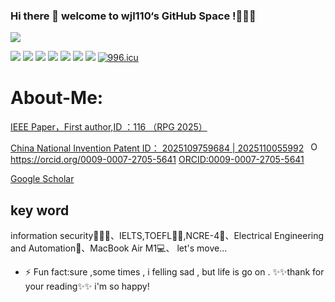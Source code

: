 ### Hi there 👋 welcome to wjl110‘s GitHub Space !🚀🚀🚀
![](https://github-readme-stats.vercel.app/api?username=wjl110&show_icons=true&count_private=true&hide=prs&theme=default_repocard)

![](https://visitor-badge.glitch.me/badge?page_id=wjl110)
[![](https://img.shields.io/badge/OS-kali%20Linux-33aadd?style=flat-square&logo=arch-linux&logoColor=ffffff)](http://124.222.148.227/)
[![](https://img.shields.io/badge/macOS-Hackintosh-292e33?style=flat-square&logo=apple&logoColor=ffffff)](https://www.tonymacx86.com/)
[![](https://img.shields.io/badge/iPhone-11-pro?style=flat-square&logo=apple&logoColor=ffffff)](https://www.apple.com/)
[![](https://img.shields.io/badge/-Python-007396?style=flat-square&logo=python&logoColor=ffffff)](https://python.org/)
![](https://img.shields.io/badge/-Nintendo%20Switch-e60012?style=flat-square&logo=nintendo%20switch&logoColor=ffffff)
[![](https://img.shields.io/badge/Steam-171a21?style=flat-square&logo=steam&logoColor=ffffff)](https://steamcommunity.com/id/antzuhl)
[![996.icu](https://img.shields.io/badge/link-996.icu-red.svg)](https://996.icu)
# About-Me:
[IEEE Paper，First author,ID ：116 （RPG 2025）](https://rpg2025.theiet.org.cn/)

[China National Invention Patent ID： 2025109759684 | 2025110055992](https://comment.cponline.cnipa.gov.cn/)
    <a
    id="cy-effective-orcid-url"
    class="underline"
     href="https://orcid.org/0009-0007-2705-5641"
     target="orcid.widget"
     rel="me noopener noreferrer"
     style="vertical-align: top">
     <img
        src="https://orcid.org/sites/default/files/images/orcid_16x16.png"
        style="width: 1em; margin-inline-start: 0.5em"
        alt="ORCID iD icon"/>
      https://orcid.org/0009-0007-2705-5641
    </a>
[ORCID:0009-0007-2705-5641](https://orcid.org/0009-0007-2705-5641)

[Google Scholar](https://scholar.google.com/citations?hl=zh-CN&user=13BFT2UAAAAJ&view_op=list_works&sortby=pubdate)

key word
---
information security👨🏻‍💻、IELTS,TOEFL😶‍🌫️,NCRE-4🌟、Electrical Engineering and Automation📄、MacBook Air M1💻、
let's move...
- ⚡ Fun fact:sure ,some times , i felling sad , but life is go on .
 ✨✨thank for your reading✨✨ i'm so happy!

<!--
**wjl110/wjl110** is a ✨ _special_ ✨ repository because its `README.md` (this file) appears on your GitHub profile.

Here are some ideas to get you started:

- 🔭 I’m currently working on ...
- 🌱 I’m currently learning ...
- 👯 I’m looking to collaborate on ...
- 🤔 I’m looking for help with ...
- 💬 Ask me about ...
- 📫 How to reach me: ...
- 😄 Pronouns: ...
- ⚡ Fun fact: ...
- 🔭 I’m currently working on information security.
- 🌱 I’m currently learning CET-4,NCRE-2.
- 👯 I’m looking to collaborate on Disney.
- 🤔 I’m looking for help with quantum mechanics.
- 💬 Ask me about MacBook Air M1 .
- 📫 How to reach me: like this...https://wjl110.xyz/
- 😄 Pronouns: you know . just for fun.
-->
